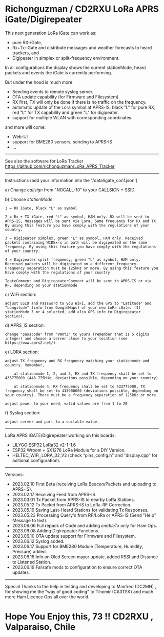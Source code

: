 # Richonguzman / CD2RXU LoRa APRS iGate/Digirepeater

This next generation LoRa iGate can work as:
- pure RX-iGate, 
- Rx+Tx-iGate and distribute messages and weather forecasts to heard trackers, and 
- Digipeater in simplex or split-frequency environment.

In all configurations the display shows the current stationMode, heard packets and events the iGate is currently performing.

But under the hood is much more:

- Sending events to remote syslog server.
- OTA update capability (for Firmware and Filesystem).
- RX first, TX will only be done if there is no traffic on the frequency.
- automatic update of the Lora symbol at APRS-IS, black "L" for pure RX, red "L" for TX capability and green "L" for digipeater.
- support for multiple WLAN with corresponding coordinates.

and more will come:
- Web-UI
- support for BME280 sensors, sending to APRS-IS
- ...

__________________________________________

See also the software for LoRa Tracker https://github.com/richonguzman/LoRa_APRS_Tracker

__________________________________________


Instructions (add your information into the '/data/igate_conf.json'):

a) Change _callsign_ from "NOCALL-10" to your CALLSIGN + SSID.

b) Choose _stationMode_:

    1 = RX iGate, black "L" as symbol

    2 = Rx + TX iGate, red "L" as symbol, HAM only. RX will be sent to APRS-IS, Messages will be sent via Lora. Same frequency for RX and TX. By using this feature you have comply with the regulations of your country.

    3 = Digipeater simplex, green "L" as symbol, HAM only. Received packets containing WIDEx-x in path will be digipeated on the same frequency. By using this feature you have comply with the regulations of your country.

    4 = Digipeater split frequency, green "L" as symbol, HAM only. Received packets will be digipeated on a different frequency. Frequency separation must be 125kHz or more. By using this feature you have comply with the regulations of your country.

    IgateComment and DigirepeaterComment will be sent to APRS-IS or via RF, depending on your stationmode

c) WiFi section: 

    adjust SSID and Password to you WiFi, add the GPS to "Latitude" and "Longitude" (info from GoogleMaps) of your new LoRa iGate. (If stationMode 3 or 4 selected, add also GPS info to Digirepeater Section).

d) APRS_IS section: 

    change "passcode" from "VWXYZ" to yours (remember that is 5 digits integer) and choose a server close to your location (see https://www.aprs2.net/)

e) LORA section:

    adjust TX frequency and RX frequency matching your stationmode and country. Remember,

        at stationmode 1, 2, and 3, RX and TX frequency shall be set to 433775000 (443.775MHz, deviations possible, depending on your country) 

        at stationmode 4, RX frequency shall be set to 433775000, TX frequency shall be set to 433900000 (deviations possible, depending on your country). There must be a frequency separation of 125kHz or more. 
    
    adjust power to your need, valid values are from 1 to 20

f) Syslog section:
    
    adjust server and port to a suitable value.

__________________________________________

LoRa APRS iGATE/Digirepeater working on this boards:
- LILYGO ESP32 LoRa32 v2-1-1.6
- ESP32 Wroom +  SX1278 LoRa Module for a DIY Version.
- HELTEC_WIFI_LORA_32_V2 (check "pins_config.h" and "display.cpp" for aditional configuration).
__________________________________________
Versions:
- 2023.02.10 First Beta (receiving LoRa Beacon/Packets and uploading to APRS-IS).
- 2023.02.17 Receiving Feed from APRS-IS.
- 2023.03.01 Tx Packet from APRS-IS to nearby LoRa Stations.
- 2023.05.12 Tx Packet from APRS-IS to LoRa-RF Correction.
- 2023.05.19 Saving Last-Heard Stations for validating Tx Responses.
- 2023.05.23 Processing Query's from RF/LoRa or APRS-IS (Send "Help" Message to test).
- 2023.06.06 Full repack of Code and adding _enableTx_ only for Ham Ops.
- 2023.06.08 Adding Digirepeater Functions.
- 2023.06.10 OTA update support for Firmware and Filesystem.
- 2023.06.12 Syslog added.
- 2023.06.17 Support for BME280 Module (Temperature, Humidity, Pressure) added.
- 2023.06.18 Info on Oled Screen mayor update, added RSSI and Distance to Listened Station.
- 2023.06.19 Failsafe mods to configuration to ensure correct OTA updates.
__________________________________________

Special Thanks to the help in testing and developing to Manfred (DC2MH) , for showing me the "way of good coding" to Tihomir (CA3TSK) and much more Ham Licence Ops all over the world.

# Hope You Enjoy this, 73 !!  CD2RXU , Valparaiso, Chile